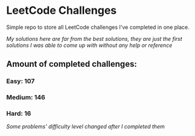 
# LeetCode Challenges

Simple repo to store all LeetCode challenges I've completed in one place.

<i>My solutions here are far from the best solutions, they are just the first solutions I was able to come up with without any help or reference</i>

## Amount of completed challenges:

### Easy: 107

### Medium: 146

### Hard: 16

<i>Some problems' difficulty level changed after I completed them</i>
